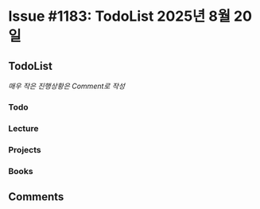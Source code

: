 # Issue #1183: TodoList 2025년 8월 20일

## TodoList

*매우 작은 진행상황은 Comment로 작성*

### Todo  

### Lecture

### Projects

### Books


## Comments

